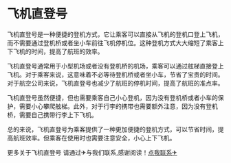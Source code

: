 # 飞机直登号

飞机直登号是一种便捷的登机方式，它让乘客可以直接从飞机的登机口登上飞机，而不需要通过登机桥或者坐小车前往飞机停机位。这种登机方式大大缩短了乘客上下飞机的时间，提高了航班的效率。

飞机直登号通常用于小型机场或者没有登机桥的机场，乘客可以通过舷梯直接登上飞机。对于乘客来说，这意味着不必等待登机桥或者坐小车，节省了宝贵的时间。对于航空公司来说，飞机直登号也减少了航班的停机时间，提高了航班的准点率。

飞机直登号虽然便捷，但也需要乘客自己小心登机，因为没有登机桥或者小车的保护，需要小心攀爬舷梯。此外，对于行李的携带也需要额外注意，因为没有登机桥，需要自己携带行李上下飞机。

总的来说，飞机直登号为乘客提供了一种更加便捷的登机方式，可以节省时间，提高航班效率。但乘客在使用时也需要注意安全，小心上下飞机。

更多关于飞机直登号 请通过✈与我们联系,感谢阅读！[点我联系✈](https://go.G208.com)